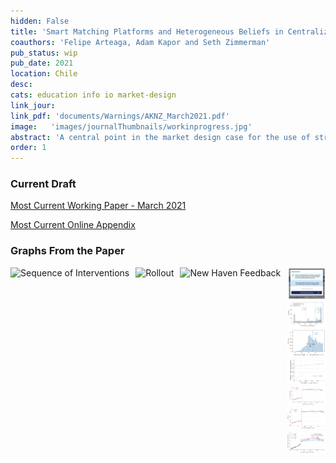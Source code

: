 ```yaml
---
hidden: False
title: 'Smart Matching Platforms and Heterogeneous Beliefs in Centralized School Choice'
coauthors: 'Felipe Arteaga, Adam Kapor and Seth Zimmerman'
pub_status: wip
pub_date: 2021
location: Chile
desc:
cats: education info io market-design
link_jour:
link_pdf: 'documents/Warnings/AKNZ_March2021.pdf'
image:   'images/journalThumbnails/workinprogress.jpg'
abstract: 'A central point in the market design case for the use of strategyproof assignment mechanisms in school choice is that they relieve applicants of the need to strategize on the basis of beliefs about admissions chances. This paper shows that beliefs about admissions chances shape choice outcomes even when the assignment mechanism is strategyproof by influencing the way applicants search for schools, and that smart matching platforms providing live feedback on admissions chances help applicants search more effectively. Motivated by a model in which applicants engage in costly search for schools and over-optimism can lead to under-search, we use data from a large-scale survey of choice participants in Chile to show that learning about schools is hard, that beliefs about admissions chances guide the decision to stop searching, and that applicants systematically underestimate nonplacement risk. We then use RCT and RD research designs to evaluate live feedback policies at scale in the Chilean and New Haven choice systems. We find that 22 percent of applicants submitting applications where risks of nonplacement are high respond to warnings by adding schools to their list, reducing their nonplacement risk by 58 percent. These results replicate across settings and over time. We conclude that reducing the strategic burden of school choice requires not just strategyproofness inside the centralized system, but also choice supports for the strategic decisions that inevitably remain outside of it.'
order: 1
---
```



### Current Draft

[Most Current Working Paper - March 2021](../work/documents/Warnings/AKNZ_March2021.pdf)

[Most Current Online Appendix](../work/documents/Warnings/OnlineAppendix.pdf)


### Graphs From the Paper
<img src="../work/documents/Warnings/sequence.png"
     alt="Sequence of Interventions"
     style="float: left; margin-right: 10px;" />

<img src="../work/documents/Warnings/rollout.png"
          alt="Rollout"
          style="float: left; margin-right: 10px;" />

<img src="../work/documents/Warnings/NewHaven_Warning.png"
                    alt="New Haven Feedback"
                    style="float: left; margin-right: 10px;" />

<div class='full'>
  <div class='row'>
    <div class='large-12 columns'>
      <div class='mod modBoxedSlider'>
        <div class='slides'>
        <div class='slide'>
          <img alt="" src="documents/Warnings/figure_0.png" />
        </div>
        <div class='slide'>
          <img alt="" src="documents/Warnings/figure_1.png" />
        </div>
          <div class='slide'>
            <img alt="" src="documents/Warnings/figure_2.png" />
          </div>
          <div class='slide'>
            <img alt="" src="documents/Warnings/figure_3.png" />
          </div>
          <div class='slide'>
            <img alt="" src="documents/Warnings/figure_4a.png" />
          </div>
          <div class='slide'>
            <img alt="" src="documents/Warnings/figure_4b.png" />
          </div>
          <div class='slide'>
            <img alt="" src="documents/Warnings/figure_5.png" />
          </div>
        </div>
      </div>
    </div>
  </div>
